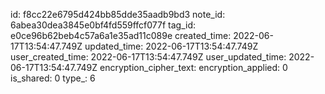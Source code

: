 id: f8cc22e6795d424bb85dde35aadb9bd3
note_id: 6abea30dea3845e0bf4fd559ffcf077f
tag_id: e0ce96b62beb4c57a6a1e35ad11c089e
created_time: 2022-06-17T13:54:47.749Z
updated_time: 2022-06-17T13:54:47.749Z
user_created_time: 2022-06-17T13:54:47.749Z
user_updated_time: 2022-06-17T13:54:47.749Z
encryption_cipher_text: 
encryption_applied: 0
is_shared: 0
type_: 6